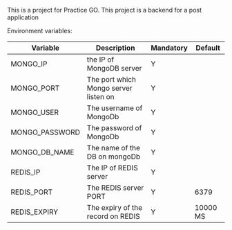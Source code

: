This is a project for Practice GO. This project is a backend for a post application

Environment variables:<br />

| Variable | Description | Mandatory | Default |
| --- | --- | --- | --- |
| MONGO_IP | the IP of MongoDB server | Y | |
| MONGO_PORT | The port which Mongo server listen on | Y | |
| MONGO_USER | The username of MongoDb | Y | |
| MONGO_PASSWORD | The password of MongoDb | Y | | 
| MONGO_DB_NAME | The name of the DB on mongoDb | Y |
| REDIS_IP | The IP of REDIS server | Y | |
| REDIS_PORT | The REDIS server PORT | Y | 6379 |
| REDIS_EXPIRY | The expiry of the record on REDIS | Y | 10000 MS |